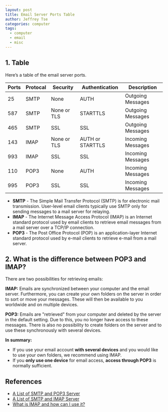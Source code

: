 ```yaml
---
layout: post
title: Email Server Ports Table
author: Jeffrey Tse
categories: computer
tags:
  - computer
  - email
  - misc
---
```


## 1. Table

Here’s a table of the email server ports.

| Ports | Protocal | Security    | Authentication   | Description       |
| ----- | -------- | ----------- | ---------------- | ----------------- |
| 25    | SMTP     | None        | AUTH             | Outgoing Messages |
| 587   | SMTP     | None or TLS | STARTTLS         | Outgoing Messages |
| 465   | SMTP     | SSL         | SSL              | Outgoing Messages |
| 143   | IMAP     | None or TLS | AUTH or STARTTLS | Incoming Messages |
| 993   | IMAP     | SSL         | SSL              | Incoming Messages |
| 110   | POP3     | None        | AUTH             | Incoming Messages |
| 995   | POP3     | SSL         | SSL              | Incoming Messages |

- **SMTP** - The Simple Mail Transfer Protocol (SMTP) is for electronic
  mail transmission. User-level email clients typically use SMTP only
  for sending messages to a mail server for relaying.
- **IMAP** - The Internet Message Access Protocol (IMAP) is an Internet
  standard protocol used by email clients to retrieve email messages
  from a mail server over a TCP/IP connection.
- **POP3** - The Post Office Protocol (POP) is an application-layer
  Internet standard protocol used by e-mail clients to retrieve e-mail
  from a mail server.

## 2. What is the difference between POP3 and IMAP?

There are two possibilities for retrieving emails:

**IMAP:** Emails are synchronized between your computer and the email
server. Furthermore, you can create your own folders on the server in
order to sort or move your messages. These will then be available to
you worldwide and on multiple devices.

**POP3:** Emails are "retrieved" from your computer and deleted by the
server in the default setting. Due to this, you no longer have access
to these messages. There is also no possibility to create folders on
the server and to use these synchronously with several devices.

**In summary:**

- If you use your email account **with several devices** and you would
  like to use your own folders, we recommend using IMAP.
- If you **only use one device** for email access, **access through
  POP3** is normally sufficient.

## References

- [A List of SMTP and POP3 Server](https://www.arclab.com/en/kb/email/list-of-smtp-and-pop3-servers-mailserver-list.html)
- [A List of SMTP and IMAP Server](https://www.arclab.com/en/kb/email/list-of-smtp-and-imap-servers-mailserver-list.html)
- [What is IMAP and how can I use it?](https://www.strato.com/faq/en_us/product/what-is-imap-and-how-can-i-use-it/)
